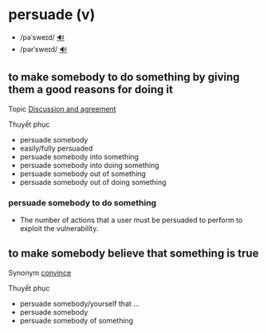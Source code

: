 # persuade (v)

- /pəˈsweɪd/ [🔊](https://www.oxfordlearnersdictionaries.com/media/english/uk_pron/p/per/persu/persuade__gb_2.mp3)
- /pərˈsweɪd/ [🔊](https://www.oxfordlearnersdictionaries.com/media/english/us_pron/p/per/persu/persuade__us_2.mp3)

## to make somebody to do something by giving them a good reasons for doing it

Topic [Discussion and agreement](../topics/discussion-and-agreement.md#discussion--agreement)

Thuyết phục

- persuade somebody
- easily/fully persuaded
- persuade somebody into something
- persuade somebody into doing something
- persuade somebody out of something
- persuade somebody out of doing something

### persuade somebody to do something

- The number of actions that a user must be persuaded to perform to exploit the vulnerability.

## to make somebody believe that something is true

Synonym [convince]()

Thuyết phục

- persuade somebody/yourself that ...
- persuade somebody
- persuade somebody of something
